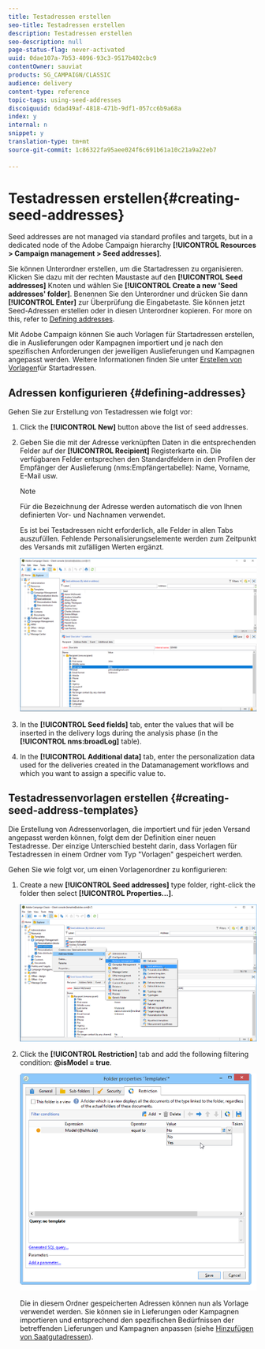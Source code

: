```yaml
---
title: Testadressen erstellen
seo-title: Testadressen erstellen
description: Testadressen erstellen
seo-description: null
page-status-flag: never-activated
uuid: 0dae107a-7b53-4096-93c3-9517b402cbc9
contentOwner: sauviat
products: SG_CAMPAIGN/CLASSIC
audience: delivery
content-type: reference
topic-tags: using-seed-addresses
discoiquuid: 6dad49af-4818-471b-9df1-057cc6b9a68a
index: y
internal: n
snippet: y
translation-type: tm+mt
source-git-commit: 1c86322fa95aee024f6c691b61a10c21a9a22eb7

---
```



# Testadressen erstellen{#creating-seed-addresses}

Seed addresses are not managed via standard profiles and targets, but in a dedicated node of the Adobe Campaign hierarchy **[!UICONTROL Resources > Campaign management > Seed addresses]**.

Sie können Unterordner erstellen, um die Startadressen zu organisieren. Klicken Sie dazu mit der rechten Maustaste auf den **[!UICONTROL Seed addresses]** Knoten und wählen Sie **[!UICONTROL Create a new 'Seed addresses' folder]**. Benennen Sie den Unterordner und drücken Sie dann **[!UICONTROL Enter]** zur Überprüfung die Eingabetaste. Sie können jetzt Seed-Adressen erstellen oder in diesen Unterordner kopieren. For more on this, refer to [Defining addresses](#defining-addresses).

Mit Adobe Campaign können Sie auch Vorlagen für Startadressen erstellen, die in Auslieferungen oder Kampagnen importiert und je nach den spezifischen Anforderungen der jeweiligen Auslieferungen und Kampagnen angepasst werden. Weitere Informationen finden Sie unter [Erstellen von Vorlagen](#creating-seed-address-templates)für Startadressen.

## Adressen konfigurieren {#defining-addresses}

Gehen Sie zur Erstellung von Testadressen wie folgt vor:

1. Click the **[!UICONTROL New]** button above the list of seed addresses.
1. Geben Sie die mit der Adresse verknüpften Daten in die entsprechenden Felder auf der **[!UICONTROL Recipient]** Registerkarte ein. Die verfügbaren Felder entsprechen den Standardfeldern in den Profilen der Empfänger der Auslieferung (nms:Empfängertabelle): Name, Vorname, E-Mail usw.

   >[!NOTE]
   >
   >Für die Bezeichnung der Adresse werden automatisch die von Ihnen definierten Vor- und Nachnamen verwendet.
   >
   >Es ist bei Testadressen nicht erforderlich, alle Felder in allen Tabs auszufüllen. Fehlende Personalisierungselemente werden zum Zeitpunkt des Versands mit zufälligen Werten ergänzt.

   ![](assets/s_ncs_user_seedlist_new_address.png)

1. In the **[!UICONTROL Seed fields]** tab, enter the values that will be inserted in the delivery logs during the analysis phase (in the **[!UICONTROL nms:broadLog]** table).
1. In the **[!UICONTROL Additional data]** tab, enter the personalization data used for the deliveries created in the Datamanagement workflows and which you want to assign a specific value to.

## Testadressenvorlagen erstellen {#creating-seed-address-templates}

Die Erstellung von Adressenvorlagen, die importiert und für jeden Versand angepasst werden können, folgt dem der Definition einer neuen Testadresse. Der einzige Unterschied besteht darin, dass Vorlagen für Testadressen in einem Ordner vom Typ &quot;Vorlagen&quot; gespeichert werden.

Gehen Sie wie folgt vor, um einen Vorlagenordner zu konfigurieren:

1. Create a new **[!UICONTROL Seed addresses]** type folder, right-click the folder then select **[!UICONTROL Properties...]**.

   ![](assets/s_ncs_user_seedlist_template_folder.png)

1. Click the **[!UICONTROL Restriction]** tab and add the following filtering condition: **@isModel = true**.

   ![](assets/s_ncs_user_seedlist_folder_is_model.png)

   Die in diesem Ordner gespeicherten Adressen können nun als Vorlage verwendet werden. Sie können sie in Lieferungen oder Kampagnen importieren und entsprechend den spezifischen Bedürfnissen der betreffenden Lieferungen und Kampagnen anpassen (siehe [Hinzufügen von Saatgutadressen](../../delivery/using/adding-seed-addresses.md)).
